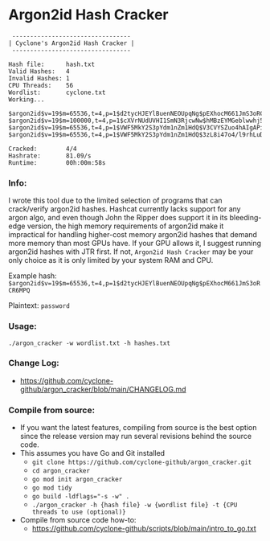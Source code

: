 # Argon2id Hash Cracker
```
 ---------------------------------
| Cyclone's Argon2id Hash Cracker |
 ---------------------------------

Hash file:      hash.txt
Valid Hashes:   4
Invalid Hashes: 1
CPU Threads:    56
Wordlist:       cyclone.txt
Working...

$argon2id$v=19$m=65536,t=4,p=1$d2tycHJEYlBuenNEOUpqNg$pEXhocM661JmS3oRCR6MPQ:password
$argon2id$v=19$m=100000,t=4,p=1$cXVrNUdUVHI1SmN3RjcwNw$hMBzEYMGeblwwhj56bW6ig:password
$argon2id$v=19$m=65536,t=4,p=1$VWF5MkY2S3pYdm1nZm1HdQ$V3CVYSZuo4hAIgAPicV0NA:password1
$argon2id$v=19$m=65536,t=4,p=1$VWF5MkY2S3pYdm1nZm1HdQ$3zL8i47o4/l9rhLuDZE1oQ:passwords

Cracked:        4/4
Hashrate:       81.09/s
Runtime:        00h:00m:58s
```
### Info:
I wrote this tool due to the limited selection of programs that can crack/verify argon2id hashes. Hashcat currently lacks support for any argon algo, and even though John the Ripper does support it in its bleeding-edge version, the high memory requirements of argon2id make it impractical for handling higher-cost memory argon2id hashes that demand more memory than most GPUs have. If your GPU allows it, I suggest running argon2id hashes with JTR first. If not, `Argon2id Hash Cracker` may be your only choice as it is only limited by your system RAM and CPU.

Example hash: `$argon2id$v=19$m=65536,t=4,p=1$d2tycHJEYlBuenNEOUpqNg$pEXhocM661JmS3oRCR6MPQ`

Plaintext: `password`
### Usage:

`./argon_cracker -w wordlist.txt -h hashes.txt`
### Change Log:
- https://github.com/cyclone-github/argon_cracker/blob/main/CHANGELOG.md

### Compile from source:
- If you want the latest features, compiling from source is the best option since the release version may run several revisions behind the source code.
- This assumes you have Go and Git installed
  - `git clone https://github.com/cyclone-github/argon_cracker.git`
  - `cd argon_cracker`
  - `go mod init argon_cracker`
  - `go mod tidy`
  - `go build -ldflags="-s -w" .`
  - `./argon_cracker -h {hash file} -w {wordlist file} -t {CPU threads to use (optional)}`
- Compile from source code how-to:
  - https://github.com/cyclone-github/scripts/blob/main/intro_to_go.txt

